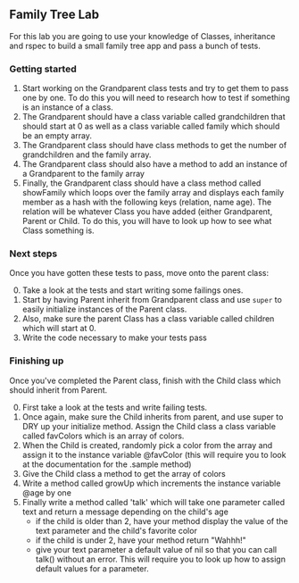 ## Family Tree Lab

For this lab you are going to use your knowledge of Classes, inheritance and rspec to build a small family tree app and pass a bunch of tests.

### Getting started

1. Start working on the Grandparent class tests and try to get them to pass one by one. To do this you will need to research how to test if something is an instance of a class. 
2. The Grandparent should have a class variable called grandchildren that should start at 0 as well as a class variable called family which should be an empty array.
3. The Grandparent class should have class methods to get the number of grandchildren and the family array. 
4. The Grandparent class should also have a method to add an instance of a Grandparent to the family array
5. Finally, the Grandparent class should have a class method called showFamily which loops over the family array and displays each family member as a hash with the following keys (relation, name age).  The relation will be whatever Class you have added (either Grandparent, Parent or Child. To do this, you will have to look up how to see what Class something is.


### Next steps

Once you have gotten these tests to pass, move onto the parent class:

0. Take a look at the tests and start writing some failings ones.
1. Start by having Parent inherit from Grandparent class and use `super` to easily initialize instances of the Parent class.
2. Also, make sure the parent Class has a class variable called children which will start at 0. 
3. Write the code necessary to make your tests pass

### Finishing up

Once you've completed the Parent class, finish with the Child class which should inherit from Parent.

0. First take a look at the tests and write failing tests.
1. Once again, make sure the Child inherits from parent, and use super to DRY up your initialize method. Assign the Child class a class variable called favColors which is an array of colors. 
2. When the Child is created, randomly pick a color from the array and assign it to the instance variable @favColor (this will require you to look at the documentation for the .sample method)
2. Give the Child class a method to get the array of colors 
3. Write a method called growUp which increments the instance variable @age by one
4. Finally write a method called 'talk' which will take one parameter called text and return a message depending on the child's age
    - if the child is older than 2, have your method display the value of the text parameter and the child's favorite color
    - if the child is under 2, have your method return "Wahhh!" 
    - give your text parameter a default value of nil so that you can call talk() without an error. This will require you to look up how to assign default values for a parameter.



